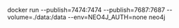 docker run --publish=7474:7474 --publish=7687:7687 --volume=./data:/data --env=NEO4J_AUTH=none neo4j